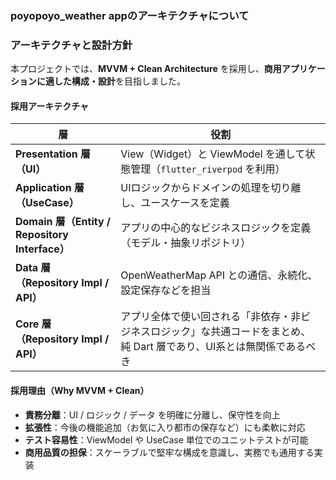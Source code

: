 ### poyopoyo_weather appのアーキテクチャについて

### アーキテクチャと設計方針
本プロジェクトでは、**MVVM + Clean Architecture** を採用し、**商用アプリケーションに適した構成・設計**を目指しました。
#### 採用アーキテクチャ

| 層                                             | 役割                                                         |
| ---------------------------------------------- | ------------------------------------------------------------ |
| **Presentation 層（UI）**                      | View（Widget）と ViewModel を通して状態管理（`flutter_riverpod` を利用） |
| **Application 層（UseCase）**                  | UIロジックからドメインの処理を切り離し、ユースケースを定義   |
| **Domain 層（Entity / Repository Interface）** | アプリの中心的なビジネスロジックを定義（モデル・抽象リポジトリ） |
| **Data 層（Repository Impl / API）**           | OpenWeatherMap API との通信、永続化、設定保存などを担当      |
| **Core 層（Repository Impl / API）**           | アプリ全体で使い回される「非依存・非ビジネスロジック」な共通コードをまとめ、純 Dart 層であり、UI系とは無関係であるべき |

#### 採用理由（Why MVVM + Clean）

- **責務分離**：UI / ロジック / データ を明確に分離し、保守性を向上
- **拡張性**：今後の機能追加（お気に入り都市の保存など）にも柔軟に対応
- **テスト容易性**：ViewModel や UseCase 単位でのユニットテストが可能
- **商用品質の担保**：スケーラブルで堅牢な構成を意識し、実務でも通用する実装

